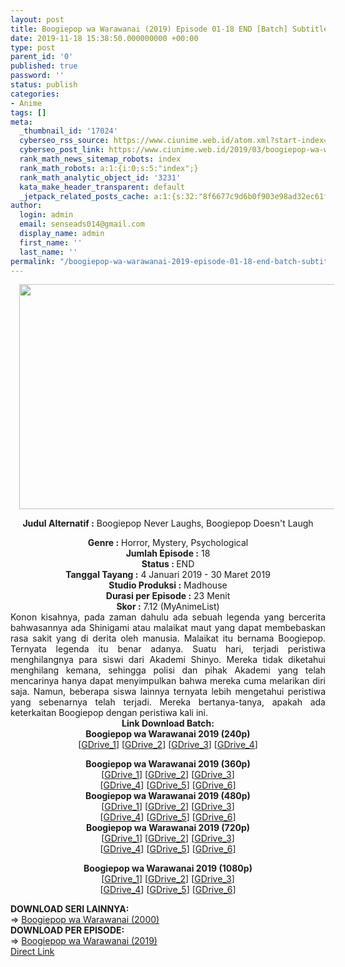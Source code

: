 ```yaml
---
layout: post
title: Boogiepop wa Warawanai (2019) Episode 01-18 END [Batch] Subtitle Indonesia
date: 2019-11-18 15:38:50.000000000 +00:00
type: post
parent_id: '0'
published: true
password: ''
status: publish
categories:
- Anime
tags: []
meta:
  _thumbnail_id: '17024'
  cyberseo_rss_source: https://www.ciunime.web.id/atom.xml?start-index=2551&max-results=150
  cyberseo_post_link: https://www.ciunime.web.id/2019/03/boogiepop-wa-warawanai-episode-01-18.html
  rank_math_news_sitemap_robots: index
  rank_math_robots: a:1:{i:0;s:5:"index";}
  rank_math_analytic_object_id: '3231'
  kata_make_header_transparent: default
  _jetpack_related_posts_cache: a:1:{s:32:"8f6677c9d6b0f903e98ad32ec61f8deb";a:2:{s:7:"expires";i:1650849041;s:7:"payload";a:0:{}}}
author:
  login: admin
  email: senseads014@gmail.com
  display_name: admin
  first_name: ''
  last_name: ''
permalink: "/boogiepop-wa-warawanai-2019-episode-01-18-end-batch-subtitle-indonesia/"
---
```

<div style="text-align: center;">
<div style="text-align: left;">
<div class="separator" style="clear: both; text-align: center;"><a href="https://4.bp.blogspot.com/-nsw0BIPanMc/XFSjz-BqSeI/AAAAAAAAJe8/XTIEc8r2n60PGtgm6oMNjkdqQogHjIN-ACLcBGAs/s1600/Boogiepop%2Bwa%2BWarawanai.jpg" style="margin-left: 1em; margin-right: 1em;"><img border="0" data-original-height="720" data-original-width="1280" height="360" src="{{ site.baseurl }}/assets/2019/11/Boogiepop%2Bwa%2BWarawanai.jpg" width="640" /></a></div>
<p></div>
<p><b>Judul</b><b><b> Alternatif</b> :</b> Boogiepop Never Laughs, Boogiepop Doesn't Laugh</div>
<div style="text-align: center;"><b><b>Genre :</b></b> Horror, Mystery, Psychological</div>
<div style="text-align: center;"><b>Jumlah Episode :</b> 18<br /><b>Status : </b>END<br /><b>Tanggal Tayang :</b> 4 Januari 2019 - 30 Maret 2019<br /><b>Studio Produksi :</b> Madhouse<br /><b>Durasi per Episode :</b> 23 Menit</div>
<div style="text-align: center;"><b>Skor :</b> 7.12 (MyAnimeList)</div>
<div style="text-align: center;"></div>
<div style="text-align: justify;">Konon kisahnya, pada zaman dahulu ada sebuah legenda yang bercerita bahwasannya ada Shinigami atau malaikat maut yang dapat membebaskan rasa sakit yang di derita oleh manusia. Malaikat itu bernama Boogiepop. Ternyata legenda itu benar adanya. Suatu hari, terjadi peristiwa menghilangnya para siswi dari Akademi Shinyo. Mereka tidak diketahui menghilang kemana, sehingga polisi dan pihak Akademi yang telah mencarinya hanya dapat menyimpulkan bahwa mereka cuma melarikan diri saja. Namun, beberapa siswa lainnya ternyata lebih mengetahui peristiwa yang sebenarnya telah terjadi. Mereka bertanya-tanya, apakah ada keterkaitan Boogiepop dengan peristiwa kali ini.</div>
<div style="text-align: justify;"></div>
<div style="text-align: justify;"></div>
<div style="text-align: center;"><b>Link Download Batch:</b></div>
<div style="text-align: center;">
<div style="text-align: center;"><b>Boogiepop wa Warawanai&nbsp;2019&nbsp;(240p)</b></div>
<div style="text-align: center;">[<a href="https://drive.google.com/uc?id=1y43tskErrR4ZU5kNiSGa8aScgjFZkaDK" target="_blank" rel="noopener">GDrive_1</a>] [<a href="https://drive.google.com/uc?id=1O9fvXqkwlaJADOI9TcokTdSPvpHVnfrY" target="_blank" rel="noopener">GDrive_2</a>] [<a href="https://drive.google.com/uc?id=1usNXFzO4v5uS7PTbk9vyuZAcgKbVjuCR" target="_blank" rel="noopener">GDrive_3</a>] [<a href="https://drive.google.com/uc?id=1iCrf4vBMJyx_07iqK6lPTw1Fpl3eijQd" target="_blank" rel="noopener">GDrive_4</a>]</p>
</div>
</div>
<div style="text-align: center;"><b>Boogiepop wa Warawanai&nbsp;2019&nbsp;(360p)</b></div>
<div style="text-align: center;">[<a href="https://drive.google.com/uc?id=1H98pd-zeQqR_RVEMmZOkdoQzhxOBylWq" target="_blank" rel="noopener">GDrive_1</a>] [<a href="https://drive.google.com/uc?id=1T99jpzdUkpqHbAfj9y3dQKLnFabmQipG" target="_blank" rel="noopener">GDrive_2</a>] [<a href="https://drive.google.com/uc?id=1iu74IaGghOWsikrjt8XKEkTusBJOkUMV" target="_blank" rel="noopener">GDrive_3</a>]<br />[<a href="https://drive.google.com/uc?id=1z-_hPvMOBT5xJnPDuLO9CSeKv5Mkhomy" target="_blank" rel="noopener">GDrive_4</a>] [<a href="https://drive.google.com/uc?id=1e-QVrBjXT2mJOTYRa4vDjqwhK07Qzw1J" target="_blank" rel="noopener">GDrive_5</a>] [<a href="https://drive.google.com/uc?export=download&amp;id=1RY6Nb9T7v6a-fLQb9dgna7fEj39a-ZW4" target="_blank" rel="noopener">GDrive_6</a>]</div>
<div style="text-align: center;"></div>
<div style="text-align: center;"><b>Boogiepop wa Warawanai&nbsp;</b><b>2019&nbsp;</b><b>(480p)</b><br />[<a href="https://drive.google.com/uc?id=1quH5MSMMpGAewdUc_uOc4kcNTA4YRAY-" target="_blank" rel="noopener">GDrive_1</a>] [<a href="https://drive.google.com/uc?id=1jD8zhaC2CgOXg1nX2IWZBDjvUBzvn3um" target="_blank" rel="noopener">GDrive_2</a>] [<a href="https://drive.google.com/uc?id=1TWOZKRGOZYzpplB-1i7oi-bD-OB4h__A" target="_blank" rel="noopener">GDrive_3</a>]<br />[<a href="https://drive.google.com/uc?id=1D3uqOfQBLvFm-L2rgz0upmxy7zpv0fkn" target="_blank" rel="noopener">GDrive_4</a>] [<a href="https://drive.google.com/uc?id=1a9ugdGM71XNS4SAOax4gvjFnUTV2y77z" target="_blank" rel="noopener">GDrive_5</a>] [<a href="https://drive.google.com/uc?id=1QumCXN_zDD_q3-Vb-jnwtW87xd2beXW4" target="_blank" rel="noopener">GDrive_6</a>]</div>
<div style="text-align: center;"><b>Boogiepop wa Warawanai&nbsp;</b><b>2019&nbsp;</b><b>(720p)</b><br />[<a href="https://drive.google.com/uc?id=1LVRznZetch4MpNFW-HA3dDbN4-CRYxkc" target="_blank" rel="noopener">GDrive_1</a>] [<a href="https://drive.google.com/uc?id=1ygr5esbzcyYTo32qjmqLglNUPG_rBeWG" target="_blank" rel="noopener">GDrive_2</a>] [<a href="https://drive.google.com/uc?id=1cKl8E36jY4lBfRtblcOcXewms_r5ulQy" target="_blank" rel="noopener">GDrive_3</a>]<br />[<a href="https://drive.google.com/uc?id=14mq9jyAKbE4jSxgGUfFsoPs51krCoX_D" target="_blank" rel="noopener">GDrive_4</a>] [<a href="https://drive.google.com/uc?id=1-Xvu-16tlB8yF1hDBEupOyALE72g00dS" target="_blank" rel="noopener">GDrive_5</a>] [<a href="https://drive.google.com/uc?id=1o7etBj2V-Zam33VA-1cC4T4-R9TbLB-P" target="_blank" rel="noopener">GDrive_6</a>]</p>
<p><b>Boogiepop wa Warawanai&nbsp;</b><b>2019&nbsp;</b><b>(1080p)</b><br />[<a href="https://drive.google.com/uc?id=1OYHlmcA_0UVZ6nRnGqyzCgZBrYmF9dlU" target="_blank" rel="noopener">GDrive_1</a>] [<a href="https://drive.google.com/uc?id=1mKwEizqwmNbFI9f1uMV9Rl9VPSmzNyRZ" target="_blank" rel="noopener">GDrive_2</a>] [<a href="https://drive.google.com/uc?id=1QtDW_DPmADXJRmORFq6fWQjv22i2gAS3" target="_blank" rel="noopener">GDrive_3</a>]<br />[<a href="https://drive.google.com/uc?id=1mVWJ3RKYtzA_Ai2nVO0y5O4asbfwhkSq" target="_blank" rel="noopener">GDrive_4</a>] [<a href="https://drive.google.com/uc?export=download&amp;id=19Np6wWw_d-X3IQzBtdY23-0DQUb0euKB" target="_blank" rel="noopener">GDrive_5</a>] [<a href="https://drive.google.com/uc?export=download&amp;id=1TyXpf9al7FctIvCfHWfVzaDWcPAKKtIJ" target="_blank" rel="noopener">GDrive_6</a>]
<div style="text-align: left;"></div>
<div style="text-align: left;">
<div style="text-align: left;"><b>DOWNLOAD SERI LAINNYA:</b></div>
<div style="text-align: left;">=&gt;&nbsp;<a href="https://www.ciunime.web.id/2019/10/boogiepop-wa-warawanai-2000-episode-01.html" target="_blank" rel="noopener">Boogiepop wa Warawanai (2000)</a></div>
<div style="text-align: left;"></div>
</div>
<div style="text-align: left;"><b>DOWNLOAD PER EPISODE:</b></div>
<div style="text-align: left;">=&gt;&nbsp;<a href="https://www.ciunime.web.id/2019/02/boogiepop-wa-warawanai-subtitle.html" target="_blank" rel="noopener">Boogiepop wa Warawanai (2019)</a></div>
<div style="text-align: left;"></div>
</div>
<link rel="stylesheet" href="https://cdnjs.cloudflare.com/ajax/libs/font-awesome/4.7.0/css/font-awesome.min.css" />
<div class="divbtn"> <a href="https://handymansurrender.com/fihup8buzv?key=94550f7ce39444073321dde3b8782f97" class="btn"><i class="fa fa-download"></i> Direct Link</a> </div>

